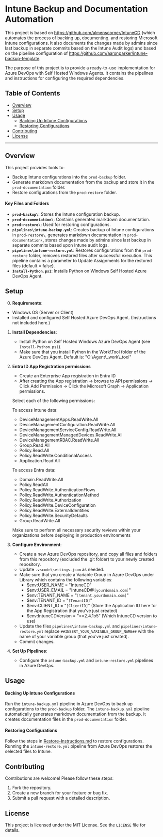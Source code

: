 # Intune Backup and Documentation Automation

This project is based on https://github.com/almenscorner/IntuneCD (which automates the process of backing up, documenting, and restoring Microsoft Intune configurations. It also documents the changes made by admins since last backup in separate commits based on the Intune Audit logs) and based on the pipeline configuration of https://github.com/aaronparker/intune-backup-template.

The purpose of this project is to provide a ready-to-use implementation for Azure DevOps with Self Hosted Windows Agents. It contains the pipelines and instructions for configuring the required dependencies.


## Table of Contents

- [Overview](#overview)
- [Setup](#setup)
- [Usage](#usage)
  - [Backing Up Intune Configurations](#backing-up-intune-configurations)
  - [Restoring Configurations](#restoring-configurations)
- [Contributing](#contributing)
- [License](#license)

---

## Overview
This project provides tools to:
- Backup Intune configurations into the `prod-backup` folder.
- Generate markdown documentation from the backup and store it in the `prod-documentation` folder.
- Restore configurations from the `prod-restore` folder.

#### Key Files and Folders

- **`prod-backup\`**: Stores the Intune configuration backup.
- **`prod-documentation\`**: Contains generated markdown documentation.
- **`prod-restore\`**: Used for restoring configurations.
- **`pipelines\intune-backup.yml`**: Creates backup of Intune configurations in `prod-restore\`, generates markdown documentation in `prod-documentation\`, stores changes made by admins since last backup in separate commits based upon Intune audit logs.
- **`pipelines\intune-restore.yml`**: Restores configurations from the `prod-restore` folder, removes restored files after successful execution. This pipeline contains a parameter to Update Assignments for the restored files (default = false).
- **`Install-Python.ps1`**: Installs Python on Windows Self Hosted Azure DevOps Agent.

## Setup
0. **Requirements:**
- Windows OS (Server or Client)
- Installed and configured Self Hosted Azure DevOps Agent. (Instructions not included here.)

1. **Install Dependencies**:
   - Install Python on Self Hosted Windows Azure DevOps Agent (see `Install-Python.ps1`).
   - Make sure that you install Python in the Work\Tool folder of the Azure DevOps Agent. Default is: "C:\Agent\\_work\\_tool"

2. **Entra ID App Registration permissions**
   - Create an Enterprise App registration in Entra ID
   - After creating the App registration -> browse to API permissions -> Click Add Permission -> Click the Microsoft Graph -> Application permissions.

   Select each of the following permissions:

   To access Intune data:
   - DeviceManagementApps.ReadWrite.All
   - DeviceManagementConfiguration.ReadWrite.All
   - DeviceManagementServiceConfig.ReadWrite.All
   - DeviceManagementManagedDevices.ReadWrite.All
   - DeviceManagementRBAC.ReadWrite.All
   - Group.Read.All
   - Policy.Read.All
   - Policy.ReadWrite.ConditionalAccess
   - Application.Read.All

   To access Entra data:
   - Domain.ReadWrite.All
   - Policy.ReadAll
   - Policy.ReadWrite.AuthenticationFlows
   - Policy.ReadWrite.AuthenticationMethod
   - Policy.ReadWrite.Authorization
   - Policy.ReadWrite.DeviceConfiguration
   - Policy.ReadWrite.ExternalIdentities
   - Policy.ReadWrite.SecurityDefaults
   - Group.ReadWrite.All

   Make sure to perform all necessary security reviews within your organizations before deploying in production environments

3. **Configure Environment**:
   - Create a new Azure DevOps repository, and copy all files and folders from this repository (excluded the .git folder) to your newly created repository.
   - Update `.vscode\settings.json` as needed.
   - Make sure that you create a Variable Group in Azure DevOps under Library which contains the following variables:
      - $env:USER_NAME = "IntuneCD"
      - $env:USER_EMAIL = "IntuneCD@`[yourdomain.com]`"
      - $env:TENANT_NAME = "`[tenant.yourdomain.com]`"
      - $env:TENANT_ID = "`[TenantID]`"
      - $env:CLIENT_ID = "`[ClientID]`" (Store the Application ID here for the App Registration that you've just created)
      - $env:IntuneCDVersion = "==2.4.1b5" (Which IntuneCD version to use)
   - Update the files `pipelines\intune-backup.yml` and `pipelines\intune-restore.yml` replace `##INSERT_YOUR_VARIABLE_GROUP_NAME##` with the name of your variable group (that you've just created).
   - Commit changes.
4. **Set Up Pipelines**:
   - Configure the `intune-backup.yml` and `intune-restore.yml` pipelines in Azure DevOps.

## Usage

#### Backing Up Intune Configurations
Run the `intune-backup.yml` pipeline in Azure DevOps to back up configurations to the `prod-backup` folder.
The `intune-backup.yml` pipeline automatically generates markdown documentation from the backup. It creates documentation files in the `prod-documentation` folder.

#### Restoring Configurations

Follow the steps in [Restore-Instructions.md](prod-restore/Restore-Instructions.md) to restore configurations. Running the `intune-restore.yml` pipeline from Azure DevOps restores the selected files to Intune.

## Contributing

Contributions are welcome! Please follow these steps:
1. Fork the repository.
2. Create a new branch for your feature or bug fix.
3. Submit a pull request with a detailed description.

## License

This project is licensed under the MIT License. See the `LICENSE` file for details.
